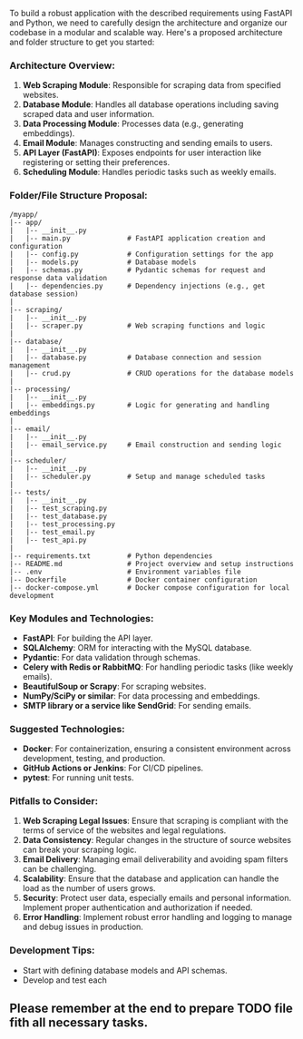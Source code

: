 To build a robust application with the described requirements using FastAPI and Python, we need to carefully design the architecture and organize our codebase in a modular and scalable way. Here's a proposed architecture and folder structure to get you started:  
   
### Architecture Overview:  
1. **Web Scraping Module**: Responsible for scraping data from specified websites.  
2. **Database Module**: Handles all database operations including saving scraped data and user information.  
3. **Data Processing Module**: Processes data (e.g., generating embeddings).  
4. **Email Module**: Manages constructing and sending emails to users.  
5. **API Layer (FastAPI)**: Exposes endpoints for user interaction like registering or setting their preferences.  
6. **Scheduling Module**: Handles periodic tasks such as weekly emails.  
   
### Folder/File Structure Proposal:  
```  
/myapp/  
|-- app/  
|   |-- __init__.py  
|   |-- main.py              # FastAPI application creation and configuration  
|   |-- config.py            # Configuration settings for the app  
|   |-- models.py            # Database models  
|   |-- schemas.py           # Pydantic schemas for request and response data validation  
|   |-- dependencies.py      # Dependency injections (e.g., get database session)  
|  
|-- scraping/  
|   |-- __init__.py  
|   |-- scraper.py           # Web scraping functions and logic  
|  
|-- database/  
|   |-- __init__.py  
|   |-- database.py          # Database connection and session management  
|   |-- crud.py              # CRUD operations for the database models  
|  
|-- processing/  
|   |-- __init__.py  
|   |-- embeddings.py        # Logic for generating and handling embeddings  
|  
|-- email/  
|   |-- __init__.py  
|   |-- email_service.py     # Email construction and sending logic  
|  
|-- scheduler/  
|   |-- __init__.py  
|   |-- scheduler.py         # Setup and manage scheduled tasks  
|  
|-- tests/  
|   |-- __init__.py  
|   |-- test_scraping.py  
|   |-- test_database.py  
|   |-- test_processing.py  
|   |-- test_email.py  
|   |-- test_api.py  
|  
|-- requirements.txt         # Python dependencies  
|-- README.md                # Project overview and setup instructions  
|-- .env                     # Environment variables file  
|-- Dockerfile               # Docker container configuration  
|-- docker-compose.yml       # Docker compose configuration for local development  
```  
   
### Key Modules and Technologies:  
- **FastAPI**: For building the API layer.  
- **SQLAlchemy**: ORM for interacting with the MySQL database.  
- **Pydantic**: For data validation through schemas.  
- **Celery with Redis or RabbitMQ**: For handling periodic tasks (like weekly emails).  
- **BeautifulSoup or Scrapy**: For scraping websites.  
- **NumPy/SciPy or similar**: For data processing and embeddings.  
- **SMTP library or a service like SendGrid**: For sending emails.  
   
### Suggested Technologies:  
- **Docker**: For containerization, ensuring a consistent environment across development, testing, and production.  
- **GitHub Actions or Jenkins**: For CI/CD pipelines.  
- **pytest**: For running unit tests.  
   
### Pitfalls to Consider:  
1. **Web Scraping Legal Issues**: Ensure that scraping is compliant with the terms of service of the websites and legal regulations.  
2. **Data Consistency**: Regular changes in the structure of source websites can break your scraping logic.  
3. **Email Delivery**: Managing email deliverability and avoiding spam filters can be challenging.  
4. **Scalability**: Ensure that the database and application can handle the load as the number of users grows.  
5. **Security**: Protect user data, especially emails and personal information. Implement proper authentication and authorization if needed.  
6. **Error Handling**: Implement robust error handling and logging to manage and debug issues in production.  
   
### Development Tips:  
- Start with defining database models and API schemas.  
- Develop and test each

## Please remember at the end to prepare TODO file fith all necessary tasks.
